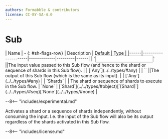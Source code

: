 ```yaml
---
authors: Formabble & contributors
license: CC-BY-SA-4.0
---
```



# Sub

<div class="sh-parameters" markdown="1">
| Name | - {: #sh-flags-row} | Description | Default | Type |
|------|---------------------|-------------|---------|------|
| `<input>` ||The input value passed to this Sub flow (and hence to the shard or sequence of shards in this Sub flow). | | [`Any`](../../types/#any) |
| `<output>` ||The output of this Sub flow (which is the same as its input). | | [`Any`](../../types/#any) |
| `Shards` |  | The shard or sequence of shards to execute in the Sub flow. | `None` | [`Shard`](../../types/#object)[`[Shard]`](../../types/#seq)[`None`](../../types/#none) |

</div>

--8<-- "includes/experimental.md"

Activates a shard or a sequence of shards independently, without consuming the input. I.e. the input of the Sub flow will also be its output regardless of the shards activated in this Sub flow.

--8<-- "includes/license.md"

